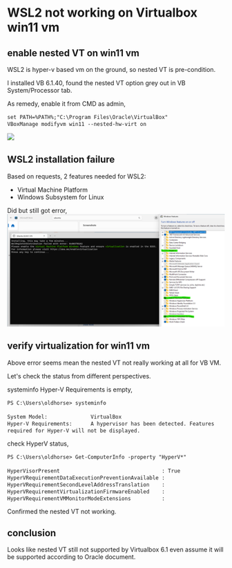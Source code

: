 # WSL2 not working on Virtualbox win11 vm
## enable nested VT on win11 vm
WSL2 is hyper-v based vm on the ground, so nested VT is pre-condition.

I installed VB 6.1.40, found the nested VT option grey out in VB System/Processor tab.

As remedy, enable it from CMD as admin,
```
set PATH=%PATH%;"C:\Program Files\Oracle\VirtualBox"
VBoxManage modifyvm win11 --nested-hw-virt on
```
![](../images/nested%20VT.png)

## WSL2 installation failure
Based on requests, 2 features needed for WSL2:
- Virtual Machine Platform 
- Windows Subsystem for Linux 

Did but still got error, 
![](./images/WSL2%20failure.png)

## verify virtualization for win11 vm
Above error seems mean the nested VT not really working at all for VB VM.

Let's check the status from different perspectives.

systeminfo Hyper-V Requirements is empty, 
```
PS C:\Users\oldhorse> systeminfo

System Model:              VirtualBox
Hyper-V Requirements:      A hypervisor has been detected. Features required for Hyper-V will not be displayed.
```
check HyperV status,
```
PS C:\Users\oldhorse> Get-ComputerInfo -property "HyperV*"

HyperVisorPresent                                 : True
HyperVRequirementDataExecutionPreventionAvailable :
HyperVRequirementSecondLevelAddressTranslation    :
HyperVRequirementVirtualizationFirmwareEnabled    :
HyperVRequirementVMMonitorModeExtensions          :
```
Confirmed the nested VT not working.

## conclusion
Looks like nested VT still not supported by Virtualbox 6.1 even assume it will be supported according to Oracle document.
